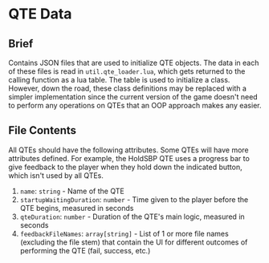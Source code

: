 # QTE Data

## Brief

Contains JSON files that are used to initialize QTE objects. The data in each of these files is read in `util.qte_loader.lua`, which gets returned to the calling function as a lua table. The table is used to initialize a class. However, down the road, these class definitions may be replaced with a simpler implementation since the current version of the game doesn't need to perform any operations on QTEs that an OOP approach makes any easier.

## File Contents

All QTEs should have the following attributes. Some QTEs will have more attributes defined. For example, the HoldSBP QTE uses a progress bar to give feedback to the player when they hold down the indicated button, which isn't used by all QTEs.

1. `name`: `string` - Name of the QTE
2. `startupWaitingDuration`: `number` - Time given to the player before the QTE begins, measured in seconds
3. `qteDuration`: `number` - Duration of the QTE's main logic, measured in seconds
4. `feedbackFileNames`: `array[string]` - List of 1 or more file names (excluding the file stem) that contain the UI for different outcomes of performing the QTE (fail, success, etc.)